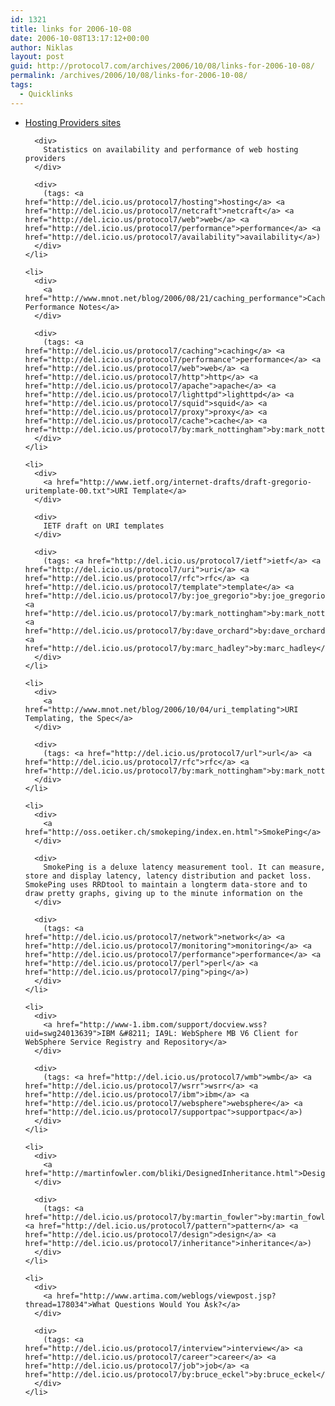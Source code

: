 ```yaml
---
id: 1321
title: links for 2006-10-08
date: 2006-10-08T13:17:12+00:00
author: Niklas
layout: post
guid: http://protocol7.com/archives/2006/10/08/links-for-2006-10-08/
permalink: /archives/2006/10/08/links-for-2006-10-08/
tags:
  - Quicklinks
---
```

<div class='microid-68e73226a9ada0922ace4a41e81a949cf8fed4b7'>
  <ul>
    <li>
      <div>
        <a href="http://uptime.netcraft.com/perf/reports/Hosters">Hosting Providers sites</a>
      </div>
      
      <div>
        Statistics on availability and performance of web hosting providers
      </div>
      
      <div>
        (tags: <a href="http://del.icio.us/protocol7/hosting">hosting</a> <a href="http://del.icio.us/protocol7/netcraft">netcraft</a> <a href="http://del.icio.us/protocol7/web">web</a> <a href="http://del.icio.us/protocol7/performance">performance</a> <a href="http://del.icio.us/protocol7/availability">availability</a>)
      </div>
    </li>
    
    <li>
      <div>
        <a href="http://www.mnot.net/blog/2006/08/21/caching_performance">Caching Performance Notes</a>
      </div>
      
      <div>
        (tags: <a href="http://del.icio.us/protocol7/caching">caching</a> <a href="http://del.icio.us/protocol7/performance">performance</a> <a href="http://del.icio.us/protocol7/web">web</a> <a href="http://del.icio.us/protocol7/http">http</a> <a href="http://del.icio.us/protocol7/apache">apache</a> <a href="http://del.icio.us/protocol7/lighttpd">lighttpd</a> <a href="http://del.icio.us/protocol7/squid">squid</a> <a href="http://del.icio.us/protocol7/proxy">proxy</a> <a href="http://del.icio.us/protocol7/cache">cache</a> <a href="http://del.icio.us/protocol7/by:mark_nottingham">by:mark_nottingham</a>)
      </div>
    </li>
    
    <li>
      <div>
        <a href="http://www.ietf.org/internet-drafts/draft-gregorio-uritemplate-00.txt">URI Template</a>
      </div>
      
      <div>
        IETF draft on URI templates
      </div>
      
      <div>
        (tags: <a href="http://del.icio.us/protocol7/ietf">ietf</a> <a href="http://del.icio.us/protocol7/uri">uri</a> <a href="http://del.icio.us/protocol7/rfc">rfc</a> <a href="http://del.icio.us/protocol7/template">template</a> <a href="http://del.icio.us/protocol7/by:joe_gregorio">by:joe_gregorio</a> <a href="http://del.icio.us/protocol7/by:mark_nottingham">by:mark_nottingham</a> <a href="http://del.icio.us/protocol7/by:dave_orchard">by:dave_orchard</a> <a href="http://del.icio.us/protocol7/by:marc_hadley">by:marc_hadley</a>)
      </div>
    </li>
    
    <li>
      <div>
        <a href="http://www.mnot.net/blog/2006/10/04/uri_templating">URI Templating, the Spec</a>
      </div>
      
      <div>
        (tags: <a href="http://del.icio.us/protocol7/url">url</a> <a href="http://del.icio.us/protocol7/rfc">rfc</a> <a href="http://del.icio.us/protocol7/by:mark_nottingham">by:mark_nottingham</a>)
      </div>
    </li>
    
    <li>
      <div>
        <a href="http://oss.oetiker.ch/smokeping/index.en.html">SmokePing</a>
      </div>
      
      <div>
        SmokePing is a deluxe latency measurement tool. It can measure, store and display latency, latency distribution and packet loss. SmokePing uses RRDtool to maintain a longterm data-store and to draw pretty graphs, giving up to the minute information on the
      </div>
      
      <div>
        (tags: <a href="http://del.icio.us/protocol7/network">network</a> <a href="http://del.icio.us/protocol7/monitoring">monitoring</a> <a href="http://del.icio.us/protocol7/performance">performance</a> <a href="http://del.icio.us/protocol7/perl">perl</a> <a href="http://del.icio.us/protocol7/ping">ping</a>)
      </div>
    </li>
    
    <li>
      <div>
        <a href="http://www-1.ibm.com/support/docview.wss?uid=swg24013639">IBM &#8211; IA9L: WebSphere MB V6 Client for WebSphere Service Registry and Repository</a>
      </div>
      
      <div>
        (tags: <a href="http://del.icio.us/protocol7/wmb">wmb</a> <a href="http://del.icio.us/protocol7/wsrr">wsrr</a> <a href="http://del.icio.us/protocol7/ibm">ibm</a> <a href="http://del.icio.us/protocol7/websphere">websphere</a> <a href="http://del.icio.us/protocol7/supportpac">supportpac</a>)
      </div>
    </li>
    
    <li>
      <div>
        <a href="http://martinfowler.com/bliki/DesignedInheritance.html">DesignedInheritance</a>
      </div>
      
      <div>
        (tags: <a href="http://del.icio.us/protocol7/by:martin_fowler">by:martin_fowler</a> <a href="http://del.icio.us/protocol7/pattern">pattern</a> <a href="http://del.icio.us/protocol7/design">design</a> <a href="http://del.icio.us/protocol7/inheritance">inheritance</a>)
      </div>
    </li>
    
    <li>
      <div>
        <a href="http://www.artima.com/weblogs/viewpost.jsp?thread=178034">What Questions Would You Ask?</a>
      </div>
      
      <div>
        (tags: <a href="http://del.icio.us/protocol7/interview">interview</a> <a href="http://del.icio.us/protocol7/career">career</a> <a href="http://del.icio.us/protocol7/job">job</a> <a href="http://del.icio.us/protocol7/by:bruce_eckel">by:bruce_eckel</a>)
      </div>
    </li>
  </ul>
</div>